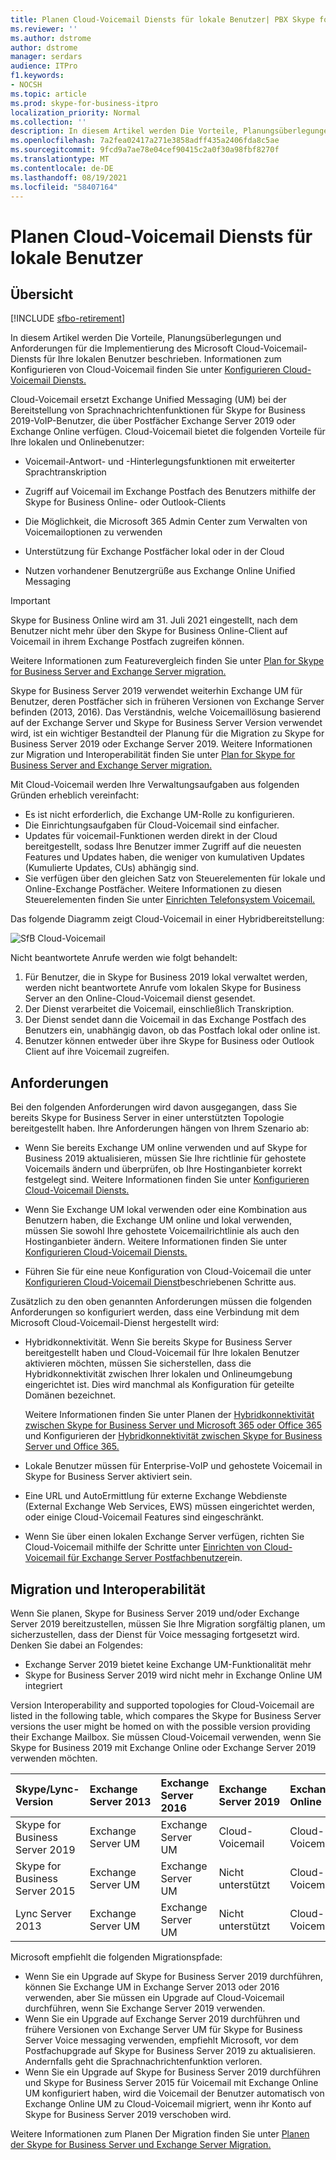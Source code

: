 ```yaml
---
title: Planen Cloud-Voicemail Diensts für lokale Benutzer| PBX Skype for Business Server 2019
ms.reviewer: ''
ms.author: dstrome
author: dstrome
manager: serdars
audience: ITPro
f1.keywords:
- NOCSH
ms.topic: article
ms.prod: skype-for-business-itpro
localization_priority: Normal
ms.collection: ''
description: In diesem Artikel werden Die Vorteile, Planungsüberlegungen und Anforderungen für die Implementierung des Microsoft Cloud-Voicemail-Diensts beschrieben. Informationen zum Konfigurieren von Cloud-Voicemail finden Sie unter "Konfigurieren von Cloud-Voicemail".
ms.openlocfilehash: 7a2fea02417a271e3858adff435a2406fda8c5ae
ms.sourcegitcommit: 9fcd9a7ae78e04cef90415c2a0f30a98fbf8270f
ms.translationtype: MT
ms.contentlocale: de-DE
ms.lasthandoff: 08/19/2021
ms.locfileid: "58407164"
---
```

# <a name="plan-cloud-voicemail-service-for-on-premises-users"></a>Planen Cloud-Voicemail Diensts für lokale Benutzer

## <a name="overview"></a>Übersicht

[!INCLUDE [sfbo-retirement](../../Hub/includes/sfbo-retirement.md)]

In diesem Artikel werden Die Vorteile, Planungsüberlegungen und Anforderungen für die Implementierung des Microsoft Cloud-Voicemail-Diensts für Ihre lokalen Benutzer beschrieben. Informationen zum Konfigurieren von Cloud-Voicemail finden Sie unter [Konfigurieren Cloud-Voicemail Diensts.](configure-cloud-voicemail.md)

Cloud-Voicemail ersetzt Exchange Unified Messaging (UM) bei der Bereitstellung von Sprachnachrichtenfunktionen für Skype for Business 2019-VoIP-Benutzer, die über Postfächer Exchange Server 2019 oder Exchange Online verfügen. Cloud-Voicemail bietet die folgenden Vorteile für Ihre lokalen und Onlinebenutzer:

- Voicemail-Antwort- und -Hinterlegungsfunktionen mit erweiterter Sprachtranskription

- Zugriff auf Voicemail im Exchange Postfach des Benutzers mithilfe der Skype for Business Online- oder Outlook-Clients

- Die Möglichkeit, die Microsoft 365 Admin Center zum Verwalten von Voicemailoptionen zu verwenden

- Unterstützung für Exchange Postfächer lokal oder in der Cloud

- Nutzen vorhandener Benutzergrüße aus Exchange Online Unified Messaging

> [!Important]
> Skype for Business Online wird am 31. Juli 2021 eingestellt, nach dem Benutzer nicht mehr über den Skype for Business Online-Client auf Voicemail in ihrem Exchange Postfach zugreifen können.

Weitere Informationen zum Featurevergleich finden Sie unter [Plan for Skype for Business Server and Exchange Server migration.](plan-um-migration.md)

Skype for Business Server 2019 verwendet weiterhin Exchange UM für Benutzer, deren Postfächer sich in früheren Versionen von Exchange Server befinden (2013, 2016).  Das Verständnis, welche Voicemaillösung basierend auf der Exchange Server und Skype for Business Server Version verwendet wird, ist ein wichtiger Bestandteil der Planung für die Migration zu Skype for Business Server 2019 oder Exchange Server 2019. Weitere Informationen zur Migration und Interoperabilität finden Sie unter [Plan for Skype for Business Server and Exchange Server migration.](plan-um-migration.md)

Mit Cloud-Voicemail werden Ihre Verwaltungsaufgaben aus folgenden Gründen erheblich vereinfacht:

- Es ist nicht erforderlich, die Exchange UM-Rolle zu konfigurieren.
- Die Einrichtungsaufgaben für Cloud-Voicemail sind einfacher.
- Updates für voicemail-Funktionen werden direkt in der Cloud bereitgestellt, sodass Ihre Benutzer immer Zugriff auf die neuesten Features und Updates haben, die weniger von kumulativen Updates (Kumulierte Updates, CUs) abhängig sind.
- Sie verfügen über den gleichen Satz von Steuerelementen für lokale und Online-Exchange Postfächer. Weitere Informationen zu diesen Steuerelementen finden Sie unter [Einrichten Telefonsystem Voicemail.](https://support.office.com/article/Set-up-Phone-System-voicemail-Admin-help-9c590873-b014-4df3-9e27-1bb97322a79d)

Das folgende Diagramm zeigt Cloud-Voicemail in einer Hybridbereitstellung:

![SfB Cloud-Voicemail](../../sfbserver2019/media/plan-cloud-voice-mail-server1.png)

Nicht beantwortete Anrufe werden wie folgt behandelt:  

1. Für Benutzer, die in Skype for Business 2019 lokal verwaltet werden, werden nicht beantwortete Anrufe vom lokalen Skype for Business Server an den Online-Cloud-Voicemail dienst gesendet.
2. Der Dienst verarbeitet die Voicemail, einschließlich Transkription.
3. Der Dienst sendet dann die Voicemail in das Exchange Postfach des Benutzers ein, unabhängig davon, ob das Postfach lokal oder online ist.  
4. Benutzer können entweder über ihre Skype for Business oder Outlook Client auf ihre Voicemail zugreifen.

## <a name="requirements"></a>Anforderungen

Bei den folgenden Anforderungen wird davon ausgegangen, dass Sie bereits Skype for Business Server in einer unterstützten Topologie bereitgestellt haben.  Ihre Anforderungen hängen von Ihrem Szenario ab:

- Wenn Sie bereits Exchange UM online verwenden und auf Skype for Business 2019 aktualisieren, müssen Sie Ihre richtlinie für gehostete Voicemails ändern und überprüfen, ob Ihre Hostinganbieter korrekt festgelegt sind. Weitere Informationen finden Sie unter [Konfigurieren Cloud-Voicemail Diensts.](configure-cloud-voicemail.md)

- Wenn Sie Exchange UM lokal verwenden oder eine Kombination aus Benutzern haben, die Exchange UM online und lokal verwenden, müssen Sie sowohl Ihre gehostete Voicemailrichtlinie als auch den Hostinganbieter ändern.  Weitere Informationen finden Sie unter [Konfigurieren Cloud-Voicemail Diensts.](configure-cloud-voicemail.md)

- Führen Sie für eine neue Konfiguration von Cloud-Voicemail die unter [Konfigurieren Cloud-Voicemail Dienst](configure-cloud-voicemail.md)beschriebenen Schritte aus.

Zusätzlich zu den oben genannten Anforderungen müssen die folgenden Anforderungen so konfiguriert werden, dass eine Verbindung mit dem Microsoft Cloud-Voicemail-Dienst hergestellt wird:

- Hybridkonnektivität. Wenn Sie bereits Skype for Business Server bereitgestellt haben und Cloud-Voicemail für Ihre lokalen Benutzer aktivieren möchten, müssen Sie sicherstellen, dass die Hybridkonnektivität zwischen Ihrer lokalen und Onlineumgebung eingerichtet ist. Dies wird manchmal als Konfiguration für geteilte Domänen bezeichnet.

   Weitere Informationen finden Sie unter Planen der [Hybridkonnektivität zwischen Skype for Business Server und Microsoft 365 oder Office 365](plan-hybrid-connectivity.md) und Konfigurieren der [Hybridkonnektivität zwischen Skype for Business Server und Office 365.](configure-hybrid-connectivity.md)

- Lokale Benutzer müssen für Enterprise-VoIP und gehostete Voicemail in Skype for Business Server aktiviert sein.

- Eine URL und AutoErmittlung für externe Exchange Webdienste (External Exchange Web Services, EWS) müssen eingerichtet werden, oder einige Cloud-Voicemail Features sind eingeschränkt.

- Wenn Sie über einen lokalen Exchange Server verfügen, richten Sie Cloud-Voicemail mithilfe der Schritte unter [Einrichten von Cloud-Voicemail für Exchange Server Postfachbenutzer](/microsoftteams/set-up-phone-system-voicemail#set-up-cloud-voicemail-for-exchange-server-mailbox-users)ein.

## <a name="migration-and-interoperability"></a>Migration und Interoperabilität

Wenn Sie planen, Skype for Business Server 2019 und/oder Exchange Server 2019 bereitzustellen, müssen Sie Ihre Migration sorgfältig planen, um sicherzustellen, dass der Dienst für Voice messaging fortgesetzt wird. Denken Sie dabei an Folgendes:

- Exchange Server 2019 bietet keine Exchange UM-Funktionalität mehr
- Skype for Business Server 2019 wird nicht mehr in Exchange Online UM integriert

Version Interoperability and supported topologies for Cloud-Voicemail are listed in the following table, which compares the Skype for Business Server versions the user might be homed on with the possible version providing their Exchange Mailbox. Sie müssen Cloud-Voicemail verwenden, wenn Sie Skype for Business 2019 mit Exchange Online oder Exchange Server 2019 verwenden möchten.

| Skype/Lync-Version | Exchange Server 2013 | Exchange Server 2016 | Exchange Server 2019 | Exchange Online   |
|:---    |:--- |:--- |:--- |:---  |
| Skype for Business Server 2019 | Exchange Server UM | Exchange Server UM | Cloud-Voicemail | Cloud-Voicemail |
| Skype for Business Server 2015 | Exchange Server UM | Exchange Server UM | Nicht unterstützt | Cloud-Voicemail |
| Lync Server 2013 <br>  | Exchange Server UM | Exchange Server UM | Nicht unterstützt | Cloud-Voicemail |

Microsoft empfiehlt die folgenden Migrationspfade:

- Wenn Sie ein Upgrade auf Skype for Business Server 2019 durchführen, können Sie Exchange UM in Exchange Server 2013 oder 2016 verwenden, aber Sie müssen ein Upgrade auf Cloud-Voicemail durchführen, wenn Sie Exchange Server 2019 verwenden.
- Wenn Sie ein Upgrade auf Exchange Server 2019 durchführen und frühere Versionen von Exchange Server UM für Skype for Business Server Voice messaging verwenden, empfiehlt Microsoft, vor dem Postfachupgrade auf Skype for Business Server 2019 zu aktualisieren.  Andernfalls geht die Sprachnachrichtenfunktion verloren.
- Wenn Sie ein Upgrade auf Skype for Business Server 2019 durchführen und Skype for Business Server 2015 für Voicemail mit Exchange Online UM konfiguriert haben, wird die Voicemail der Benutzer automatisch von Exchange Online UM zu Cloud-Voicemail migriert, wenn ihr Konto auf Skype for Business Server 2019 verschoben wird. 

Weitere Informationen zum Planen Der Migration finden Sie unter [Planen der Skype for Business Server und Exchange Server Migration.](plan-um-migration.md)